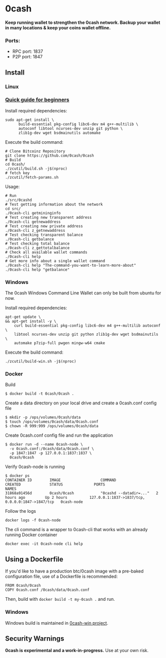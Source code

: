 # 0cash
**Keep running wallet to strengthen the 0cash network. Backup your wallet in many locations & keep your coins wallet offline.**

### Ports:
- RPC port: 1837
- P2P port: 1847

Install
-----------------
### Linux

### [Quick guide for beginners](https://github.com/0cash/0cash/wiki/Quick-guide-for-beginners)

Install required dependencies:
```{r, engine='bash'}
sudo apt-get install \
      build-essential pkg-config libc6-dev m4 g++-multilib \
      autoconf libtool ncurses-dev unzip git python \
      zlib1g-dev wget bsdmainutils automake
```

Execute the build command:
```{r, engine='bash'}
# Clone Bitcoinz Repository
git clone https://github.com/0cash/0cash
# Build
cd 0cash/
./zcutil/build.sh -j$(nproc)
# fetch key
./zcutil/fetch-params.sh
```

Usage:
```{r, engine='bash'}
# Run
./src/0cashd
# Test getting information about the network
cd src/
./0cash-cli getmininginfo
# Test creating new transparent address
./0cash-cli getnewaddress
# Test creating new private address
./0cash-cli z_getnewaddress
# Test checking transparent balance
./0cash-cli getbalance
# Test checking total balance 
./0cash-cli z_gettotalbalance
# Check all available wallet commands
./0cash-cli help
# Get more info about a single wallet command
./0cash-cli help "The-command-you-want-to-learn-more-about"
./0cash-cli help "getbalance"
```

### Windows
The 0cash Windows Command Line Wallet can only be built from ubuntu for now.

Install required dependencies:
```
apt-get update \
&& apt-get install -y \
    curl build-essential pkg-config libc6-dev m4 g++-multilib autoconf \
    libtool ncurses-dev unzip git python zlib1g-dev wget bsdmainutils \
    automake p7zip-full pwgen mingw-w64 cmake
```

Execute the build command:
```
./zcutil/build-win.sh -j$(nproc)
```

### Docker

Build
```
$ docker build -t 0cash/0cash .
```

Create a data directory on your local drive and create a 0cash.conf config file
```
$ mkdir -p /ops/volumes/0cash/data
$ touch /ops/volumes/0cash/data/0cash.conf
$ chown -R 999:999 /ops/volumes/0cash/data
```

Create 0cash.conf config file and run the application
```
$ docker run -d --name 0cash-node \
  -v 0cash.conf:/0cash/data/0cash.conf \
  -p 1847:1847 -p 127.0.0.1:1837:1837 \
  0cash/0cash
```

Verify 0cash-node is running
```
$ docker ps
CONTAINER ID        IMAGE                  COMMAND                     CREATED             STATUS              PORTS                                              NAMES
31868a91456d        0cash/0cash            "0cashd --datadir=..."   2 hours ago         Up 2 hours          127.0.0.1:1837->1837/tcp, 0.0.0.0:1847->1847/tcp   0cash-node
```

Follow the logs
```
docker logs -f 0cash-node
```

The cli command is a wrapper to 0cash-cli that works with an already running Docker container
```
docker exec -it 0cash-node cli help
```

## Using a Dockerfile
If you'd like to have a production btc/0cash image with a pre-baked configuration
file, use of a Dockerfile is recommended:

```
FROM 0cash/0cash
COPY 0cash.conf /0cash/data/0cash.conf
```

Then, build with `docker build -t my-0cash .` and run.

### Windows
Windows build is maintained in [0cash-win project](https://github.com/0cash/0cash-win).

Security Warnings
-----------------

**0cash is experimental and a work-in-progress.** Use at your own risk.
